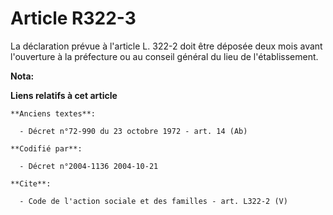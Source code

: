 # Article R322-3

La déclaration prévue à l'article L. 322-2 doit être déposée deux mois avant l'ouverture à la préfecture ou au conseil
général du lieu de l'établissement.

**Nota:**



**Liens relatifs à cet article**

	**Anciens textes**:

	  - Décret n°72-990 du 23 octobre 1972 - art. 14 (Ab)

	**Codifié par**:

	  - Décret n°2004-1136 2004-10-21

	**Cite**:

	  - Code de l'action sociale et des familles - art. L322-2 (V)
